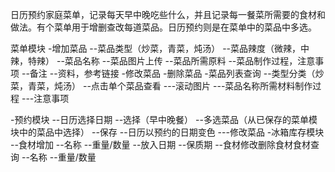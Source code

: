 日历预约家庭菜单，记录每天早中晚吃些什么，并且记录每一餐菜所需要的食材和做法。有个菜单用于增删查改每道菜品。日历预约则是在菜单中的菜品中多选。

菜单模块
-增加菜品
--菜品类型（炒菜，青菜，炖汤）
--菜品辣度（微辣，中辣，特辣）
--菜品名称
--菜品图片上传
--菜品所需原料
--菜品制作过程，注意事项
--备注
--资料，参考链接
-修改菜品
-删除菜品
-菜品列表查询
--类型分类（炒菜，青菜，炖汤）
--点击单个菜品查看
---滚动图片
---菜品名称所需材料制作过程
---注意事项

-预约模块
--日历选择日期
--选择（早中晚餐）
--多选菜品（从已保存的菜单模块中的菜品中选择）
--保存
--日历以预约的日期变色
---修改菜品
-冰箱库存模块
--食材增加
--名称
--重量/数量
--放入日期
--保质期
--食材修改删除食材食材查询
--名称
--重量/数量